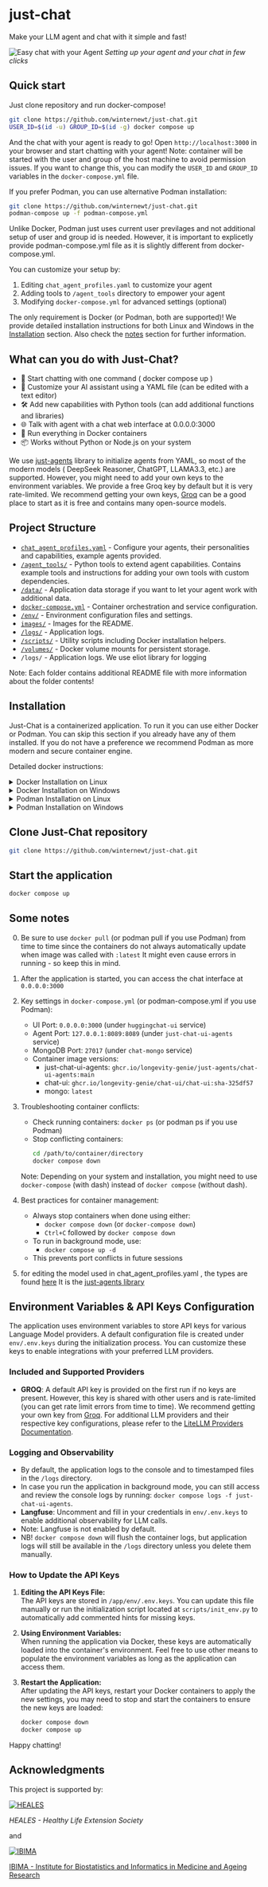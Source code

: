 # just-chat
Make your LLM agent and chat with it simple and fast!

![Easy chat with your Agent](images/screenshot.jpg)
*Setting up your agent and your chat in few clicks*

## Quick start

Just clone repository and run docker-compose!
```bash
git clone https://github.com/winternewt/just-chat.git
USER_ID=$(id -u) GROUP_ID=$(id -g) docker compose up
```
And the chat with your agent is ready to go! Open `http://localhost:3000` in your browser and start chatting with your agent!
Note: container will be started with the user and group of the host machine to avoid permission issues. If you want to change this, you can modify the `USER_ID` and `GROUP_ID` variables in the `docker-compose.yml` file.

If you prefer Podman, you can use alternative Podman installation:
```bash
git clone https://github.com/winternewt/just-chat.git
podman-compose up -f podman-compose.yml
```
Unlike Docker, Podman just uses current user previlages and not additional setup of user and group id is needed. However, it is important to explicetly provide podman-compose.yml file as it is slightly different from docker-compose.yml.


You can customize your setup by:
1. Editing `chat_agent_profiles.yaml` to customize your agent
2. Adding tools to `/agent_tools` directory to empower your agent
3. Modifying `docker-compose.yml` for advanced settings (optional)

The only requirement is Docker (or Podman, both are supported)! We provide detailed installation instructions for both Linux and Windows in the [Installation](#installation) section.
Also check the [notes](#some-notes) section for further information.


## What can you do with Just-Chat?
- 🚀 Start chatting with one command ( docker compose up )
- 🤖 Customize your AI assistant using a YAML file (can be edited with a text editor)
- 🛠️ Add new capabilities with Python tools (can add additional functions and libraries)
- 🌐 Talk with agent with a chat web interface at 0.0.0.0:3000
- 🐳 Run everything in Docker containers
- 📦 Works without Python or Node.js on your system


We use [just-agents](https://github.com/longevity-genie/just-agents) library to initialize agents from YAML, so most of the modern models ( DeepSeek Reasoner, ChatGPT, LLAMA3.3, etc.) are supported. 
However, you might need to add your own keys to the environment variables. We provide a free Groq key by default but it is very rate-limited. We recommend getting your own keys,  [Groq](https://console.groq.com/playground) can be a good place to start as it is free and contains many open-source models.

## Project Structure

- [`chat_agent_profiles.yaml`](chat_agent_profiles.yaml) - Configure your agents, their personalities and capabilities, example agents provided.
- [`/agent_tools/`](agent_tools/README.md) - Python tools to extend agent capabilities. Contains example tools and instructions for adding your own tools with custom dependencies.
- [`/data/`](data/README.md) - Application data storage if you want to let your agent work with additional data.
- [`docker-compose.yml`](docker-compose.yml) - Container orchestration and service configuration.
- [`/env/`](env/README.md) - Environment configuration files and settings.
- [`images/`](images/README.md) - Images for the README.
- [`/logs/`](logs/README.md) - Application logs.
- [`/scripts/`](scripts/README.md) - Utility scripts including Docker installation helpers.
- [`/volumes/`](volumes/README.md) - Docker volume mounts for persistent storage.
- `/logs/` - Application logs. We use eliot library for logging

Note: Each folder contains additional README file with more information about the folder contents!

## Installation

Just-Chat is a containerized application. To run it you can use either Docker or Podman.
You can skip this section if you already have any of them installed. If you do not have a preference we recommend Podman as more modern and secure container engine.

Detailed docker instructions:
<details>
<summary>Docker Installation on Linux</summary>

### Install Docker and Docker-compose Standalone

Refer to the official guides: 
 - [Docker Installation Guide](https://docs.docker.com/engine/install/ubuntu/).
 - [Docker-compose Standalone Installation Guide](https://docs.docker.com/compose/install/standalone/).
 
For Ubuntu users, you can review and use the provided convenience.sh script:
```bash
./scripts/install_docker_ubuntu.sh
```

Or follow these manual steps:

#### Setup Docker's apt repository
```bash
# Add Docker's official GPG key:
sudo apt-get update
sudo apt-get install ca-certificates curl
sudo install -m 0755 -d /etc/apt/keyrings
sudo curl -fsSL https://download.docker.com/linux/ubuntu/gpg -o /etc/apt/keyrings/docker.asc
sudo chmod a+r /etc/apt/keyrings/docker.asc

# Add the repository to Apt sources:
echo \
  "deb [arch=$(dpkg --print-architecture) signed-by=/etc/apt/keyrings/docker.asc] https://download.docker.com/linux/ubuntu \
  $(. /etc/os-release && echo "${UBUNTU_CODENAME:-$VERSION_CODENAME}") stable" | \
  sudo tee /etc/apt/sources.list.d/docker.list > /dev/null
sudo apt-get update
```

#### Install latest Docker packages
```bash
sudo apt-get install docker-ce docker-ce-cli containerd.io docker-buildx-plugin docker-compose-plugin
curl -SL https://github.com/docker/compose/releases/download/v2.32.4/docker-compose-linux-$(uname -m) -o /usr/local/bin/docker-compose
chmod +x /usr/local/bin/docker-compose
sudo ln -sf /usr/local/bin/docker-compose /usr/bin/docker-compose
```
</details>

<details>
<summary>Docker Installation on Windows</summary>

### Prerequisites
- Windows 10 (Pro, Enterprise, Education) Version 1909 or later
- Windows 11 (any edition)
- WSL 2 (Windows Subsystem for Linux) enabled (recommended) - [WSL Installation Guide](https://learn.microsoft.com/en-us/windows/wsl/install)
- Hyper-V enabled (if using Windows 10 Pro/Enterprise)
- At least 4GB of RAM (recommended)

### Installation Steps
1. Download [Docker Desktop](https://docs.docker.com/desktop/setup/install/windows-install/)
2. Run the installer and follow the prompts
3. Restart your PC
4. Launch Docker Desktop
5. Docker Compose is included with Docker Desktop

For detailed instructions and troubleshooting, see the [official Windows installation guide](https://docs.docker.com/desktop/install/windows-install/).
</details>

<details>

If you prefer Podman, you can use the following instructions:

<summary>Podman Installation on Linux</summary>

For Ubuntu users (especially Ubuntu 24.04+):
```bash
# Install Podman
sudo apt-get update
sudo apt-get install -y podman

# Install Python3 and pip if not already installed
sudo apt-get install -y python3 python3-pip

# Install Podman Compose
pip3 install podman-compose
```

For other Linux distributions, refer to:
- [Podman Installation Guide](https://podman.io/docs/installation)
- [Podman Compose Installation Guide](https://github.com/containers/podman-compose)
</details>

<details>
<summary>Podman Installation on Windows</summary>

### Prerequisites
- Windows 10/11
- WSL 2 enabled
- 4GB RAM (recommended)

### Installation Steps
1. Download and install [Podman Desktop](https://podman-desktop.io/downloads)
2. Initialize Podman:
```powershell
podman machine init
podman machine start
```
3. Install Podman Compose:
```powershell
pip3 install podman-compose
```

For detailed instructions, see the [official Podman documentation](https://podman.io/docs/installation#windows).
</details>

## Clone Just-Chat repository
```bash
git clone https://github.com/winternewt/just-chat.git
```

## Start the application
```bash
docker compose up
```


## Some notes
0. Be sure to use ```docker pull``` (or podman pull if you use Podman) from time to time since the containers do not always automatically update when image was called with `:latest`
   It might even cause errors in running - so keep this in mind.
   
2. After the application is started, you can access the chat interface at `0.0.0.0:3000`

3. Key settings in `docker-compose.yml` (or podman-compose.yml if you use Podman):
   - UI Port: `0.0.0.0:3000` (under `huggingchat-ui` service)
   - Agent Port: `127.0.0.1:8089:8089` (under `just-chat-ui-agents` service)
   - MongoDB Port: `27017` (under `chat-mongo` service)
   - Container image versions:
     - just-chat-ui-agents: `ghcr.io/longevity-genie/just-agents/chat-ui-agents:main`
     - chat-ui: `ghcr.io/longevity-genie/chat-ui/chat-ui:sha-325df57`
     - mongo: `latest`

4. Troubleshooting container conflicts:
   - Check running containers: `docker ps` (or podman ps if you use Podman)
   - Stop conflicting containers: 
     ```bash
     cd /path/to/container/directory
     docker compose down
     ```
   Note: Depending on your system and installation, you might need to use `docker-compose` (with dash) 
   instead of `docker compose` (without dash).

5. Best practices for container management:
   - Always stop containers when done using either:
     - `docker compose down` (or `docker-compose down`)
     - `Ctrl+C` followed by `docker compose down`
   - To run in background mode, use:
     - `docker compose up -d`
   - This prevents port conflicts in future sessions
 
 6. for editing the model used in chat_agent_profiles.yaml , the types are found [here](https://github.com/longevity-genie/just-agents/blob/main/core/just_agents/llm_options.py)
    It is the [just-agents library](https://github.com/longevity-genie/just-agents)


## Environment Variables & API Keys Configuration

The application uses environment variables to store API keys for various Language Model providers. A default configuration file is created under `env/.env.keys` during the initialization process. You can customize these keys to enable integrations with your preferred LLM providers.


### Included and Supported Providers

- **GROQ**: A default API key is provided on the first run if no keys are present. However, this key is shared with other users and is rate-limited (you can get rate limit errors from time to time). We recommend getting your own key from [Groq](https://console.groq.com/playground).
For additional LLM providers and their respective key configurations, please refer to the [LiteLLM Providers Documentation](https://docs.litellm.ai/docs/providers/).


### Logging and Observability
- By default, the application logs to the console and to timestamped files in the `/logs` directory.
- In case you run the application in background mode, you can still access and review the console logs by running:
`docker compose logs -f just-chat-ui-agents`.
- **Langfuse**: Uncomment and fill in your credentials in `env/.env.keys` to enable additional observability for LLM calls.
- Note: Langfuse is not enabled by default.
- NB! `docker compose down` will flush the container logs, but application logs will still be available in the `/logs` directory unless you delete them manually.

### How to Update the API Keys

1. **Editing the API Keys File:**  
   The API keys are stored in `/app/env/.env.keys`. You can update this file manually or run the initialization script located at `scripts/init_env.py` to automatically add commented hints for missing keys.

2. **Using Environment Variables:**  
   When running the application via Docker, these keys are automatically loaded into the container's environment. Feel free to use other means to populate the environment variables as long as the application can access them.

3. **Restart the Application:**  
   After updating the API keys, restart your Docker containers to apply the new settings, you may need to stop and start the containers to ensure the new keys are loaded:
   ```bash
   docker compose down
   docker compose up
   ```

Happy chatting!

## Acknowledgments

This project is supported by:

[![HEALES](images/heales.jpg)](https://heales.org/)

*HEALES - Healthy Life Extension Society*

and

[![IBIMA](images/IBIMA.jpg)](https://ibima.med.uni-rostock.de/)

[IBIMA - Institute for Biostatistics and Informatics in Medicine and Ageing Research](https://ibima.med.uni-rostock.de/)